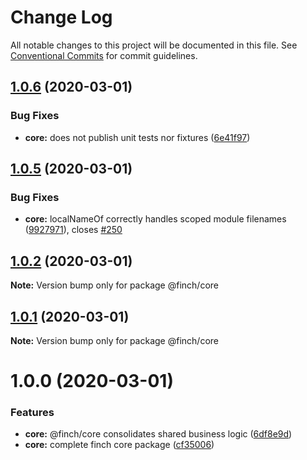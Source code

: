 # Change Log

All notable changes to this project will be documented in this file.
See [Conventional Commits](https://conventionalcommits.org) for commit guidelines.

## [1.0.6](https://github.com/mseeley/finch/compare/v1.0.5...v1.0.6) (2020-03-01)


### Bug Fixes

* **core:** does not publish unit tests nor fixtures ([6e41f97](https://github.com/mseeley/finch/commit/6e41f97))





## [1.0.5](https://github.com/mseeley/finch/compare/v1.0.4...v1.0.5) (2020-03-01)


### Bug Fixes

* **core:** localNameOf correctly handles scoped module filenames ([9927971](https://github.com/mseeley/finch/commit/9927971)), closes [#250](https://github.com/mseeley/finch/issues/250)





## [1.0.2](https://github.com/mseeley/finch/compare/v1.0.1...v1.0.2) (2020-03-01)

**Note:** Version bump only for package @finch/core





## [1.0.1](https://github.com/mseeley/finch/compare/v1.0.0...v1.0.1) (2020-03-01)

**Note:** Version bump only for package @finch/core





# 1.0.0 (2020-03-01)


### Features

* **core:** @finch/core consolidates shared business logic ([6df8e9d](https://github.com/mseeley/finch/commit/6df8e9d))
* **core:** complete finch core package ([cf35006](https://github.com/mseeley/finch/commit/cf35006))
